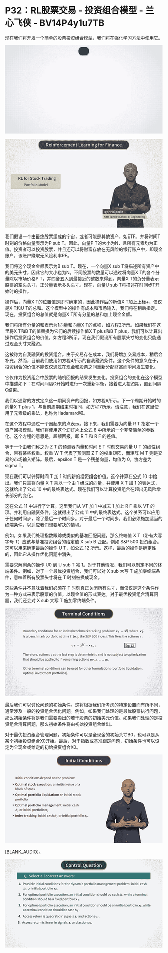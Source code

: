# P32：RL股票交易 - 投资组合模型 - 兰心飞侠 - BV14P4y1u7TB

现在我们将开发一个简单的股票投资组合模型，我们将在强化学习方法中使用它。

![](img/3ed5a8ac8ca0c461f8f6f1e55c3f4ce9_1.png)

![](img/3ed5a8ac8ca0c461f8f6f1e55c3f4ce9_2.png)

我们假设一个由最终股票组成的宇宙，或者可能是其他资产，如ETF。并将时间T时刻的价格向量表示为P sub T。因此，向量P T的大小为N，且所有元素均为正值。投资者可以投资股票，并且还可以将财富存放在无风险的银行账户中，即现金账户，该账户赚取无风险利率RF。

我们将这个现金金额表示为B sub T。现在，一个向量X sub T将描述所有资产中的美元头寸，因此它的大小也为N。不同股票的数量可以通过将向量X T的各个分量除以市场价格P T，并四舍五入到最接近的整数来得到。向量X T的负分量表示股票的空头头寸，正分量表示多头头寸。现在，向量U sub T将描述在时间步T开始时的操作。

操作后，向量X T的位置值是即时确定的，因此操作后的新值X T加上上标+，仅仅是X T和U T的总和。这个模型中的操作有成本和市场输入，我们将在稍后指定。现在，投资组合的总值就是向量X T所有分量的总和加上现金金额。

我们将所有分量的和表示为1向量和向量X T的点积，如方程2所示。如果我们在这里将X T和B T的值替换为它们的后续操作值X T plus和B T plus，我们可以计算出操作后投资组合的价值，如方程3所示。现在我们假设所有股票头寸的变化只能通过现金头寸来融资。

这被称为自我融资的投资组合。由于交易存在成本，我们将增加交易成本，稍后会补充。然而，目前我们使用如方程4所示的自我融资条件。这个条件的意义在于，投资组合的价值不能仅仅通过在现金和股票之间重新分配财富而瞬间发生变化。

它仅作为投资组合中股票的随机回报的结果发生变化。投资组合的变化在这个模型中描述如下：在时间间隔C开始时进行一次重新平衡，接着进入投资期，直到间隔C结束。

我们以通常的方式定义这一期间资产的回报，如方程6所示。下一个周期开始时的向量X T plus 1，与当前周期结束时相同，如方程7所示。请注意，我们在这里使用了元素级的乘法，也称为Hadamard积。

在这个方程中通过一个圈起来的点表示。接下来，我们需要为向量 R T 指定一个资产回报模型。我们将使用这个幻灯片上公式 8 中所示的一个非常简单的参数化。这个方程的意思是，超额回报，即 R T 和 R F 的差值。

等于一个由我们称之为 Z T 的预测器向量和时间 E T 时刻交易向量 U T 的线性组合，带有某些权重。权重 W T 代表了预测器 Z T 的权重矩阵，而矩阵 M T 则是交易的市场输入矩阵。最后，epsilon T 是一个残差向量，均值为 0，协方差为 sigma T。

现在我们可以计算时间 T 加 1 时的新的投资组合价值。这个计算在公式 10 中给出。我们只需将向量 X T 乘以一个由 1 组成的向量，并使用 X T 加 1 的表达式，这就给出了公式 10 中的最终表达式。现在我们可以计算投资组合在超出无风险增长部分的变化。

这在公式 11 中进行了计算。这里我们从 VT 加 1 中减去 1 加上 R F 乘以 VT 的项。并利用自融资条件，这就得出了公式 11 中的最终表达式。这个关系可以应用于任何时间步，除了最后一个时间步。对于最后一个时间步，我们必须施加适当的终端条件，以适应我们想要解决的情境。

例如，如果我们处理指数跟踪或类似的基准匹配问题，那么终端值 X T（带有大写字母 T）应该与基准投资组合的给定值 X sub B 匹配。例如 S&P 500 投资组合。这可以用来确定最后的操作 U T，如公式 12 所示。这样，最后的操作是确定性的，因此它从操作优化问题中消失。

需要求解剩余的操作 U0 到 U sub T 减 1。对于其他情况，我们可以制定不同的终端条件。例如，对于一个最优投资组合，我们可以对 X sub 大写 T 施加零终端条件，意味着所有股票头寸将在 T 时刻被换成现金。

这些条件并不意味着我们必须在 T 时刻真正关闭所有头寸，而仅仅是这个条件作为一种方式来表示股票的价值，以现金值的形式表达。对于最优投资组合清算问题，我们还会对 X sub 大写 T 施加零终端条件。

![](img/3ed5a8ac8ca0c461f8f6f1e55c3f4ce9_4.png)

最后我们可以讨论问题的初始条件。这将根据我们所考虑的特定设置而有所不同，通常涉及一般的投资组合优化问题。例如，如果我们处理的是最优股票执行问题，那么初始条件将是我们需要卖出的若干股票的初始美元价值。如果我们处理的是投资组合清算问题，那么初始条件将由初始投资组合给出。

对于最优投资组合管理问题，初始条件可以是全现金的初始头寸B0，也可以是从某个初始投资组合X0开始。最后，对于指数或基准跟踪问题，初始条件也可以设定为全现金或给定的初始投资组合X0。

![](img/3ed5a8ac8ca0c461f8f6f1e55c3f4ce9_6.png)

[BLANK_AUDIO]。

![](img/3ed5a8ac8ca0c461f8f6f1e55c3f4ce9_8.png)
